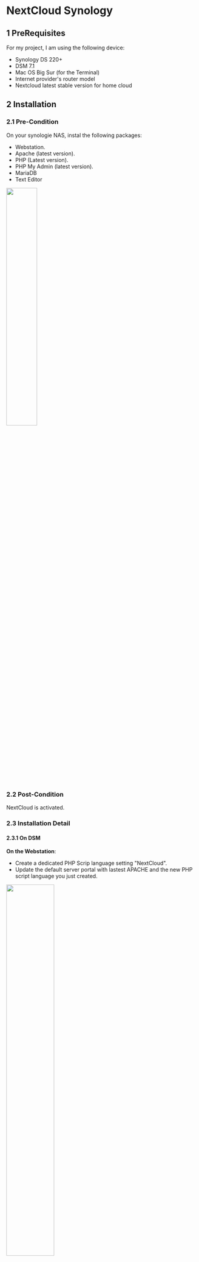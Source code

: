 # NextCloud Synology
## 1 PreRequisites

For my project, I am using the following device: 

- Synology DS 220+
- DSM 7.1
- Mac OS Big Sur (for the Terminal)
- Internet provider's router model
- Nextcloud latest stable version for home cloud

## 2 Installation
### 2.1 Pre-Condition
On your synologie NAS, instal the following packages:
- Webstation.
- Apache (latest version).
- PHP (Latest version).
- PHP My Admin (latest version). 
- MariaDB
- Text Editor
<img src="https://user-images.githubusercontent.com/75790837/142227035-e64ad85c-b564-4fc1-adc1-44ab404e54b2.png" width=40% height=40%>

### 2.2 Post-Condition
NextCloud is activated.

### 2.3 Installation Detail
#### 2.3.1 On DSM

**On the Webstation**: 
- Create a dedicated PHP Scrip language setting "NextCloud". 
- Update the default server portal with lastest APACHE and the new PHP script language you just created.
<img src="https://user-images.githubusercontent.com/75790837/142220878-46bd9f69-4a3e-4aae-8a7e-7adb5ec95a2a.png" width=50% height=50%>
<img src="https://user-images.githubusercontent.com/75790837/142221130-e49acecb-4dc1-4d73-b602-7ff95c9de0f5.png" width=50% height=50%>

- Activate the SSH on your NAS. Go to "ControlPanel"/"Terminal & SNMP" / Activate SSH and configure port
<img src="https://user-images.githubusercontent.com/75790837/142221367-81803f6e-fc7f-4d85-8f93-e3a092a8455b.png" width=50% height=50%>

**On Configuration Panel / ShareFolder**: 
All your NextCloud file will be stored on DSM under a SharedFile that I will call "NextCloud" for the rest of this guide. To do so, create a "NextCloud" ShareFolder on synology.

<img src="https://user-images.githubusercontent.com/75790837/142231391-bb4f7c36-bf13-4cdb-ba0b-ab7068f9ad3a.png" width=20% height=20%>

### 2.3.2 On Terminal
#### <font color="blue"> Enable SSH </font>
For each step described below, make sure SSH is activated. 

Access your NAS via SSH via the terminal. Use the following command
```
ssh YOUR_USER_NAME@NAS_IP_ADDRESS -p30
```

where 30 is my port. 
</br>_Example:_ 
```
abcd@123.345.12.3 -p30
```
#### <font color="blue"> Create Maria DB </font>
Access your MariaDB with the following command
```
mysql -u root -p
```
Then: 
- Create the MariaDB database
- Create the dataBase User
- Grant all privileges to the new user
- Flush all the privileges and Ext from the MariaDB shell
```
CREATE DATABASE your_NextCloud_Data_Base_Name;

CREATE USER 'your_Next_Cloud_User'@'localhost' IDENTIFIED BY 'your_Password';

GRANT ALL ON your_NextCloud_Data_Base_Name .* TO 'your_NextCloud_User'@'localhost';

FLUSH PRIVILEGES;
EXIT;
```
Your database should be <font color="red"> created </font>!

#### <font color="blue"> Download NextCloud Image </font>
Access your NAS via SSH (make sure SSH is enable on DSM). 
```
ssh YOUR_USER_NAME@NAS_IP_ADDRESS -p30
```
Acquire the NAS with root priviledge with `sudo -i`. System will ask for your NAS admin password. 

You are now connected as admin to your NAS. This will allow you to perform modification as an Admin.

When you installed the "WebStation" package, a new folder "web" should have been created in your Volume (e.g. /volume1/web/). Check this is the case `cd /volume1/web/`and `ls`. The folder `web_images`should be returned. With this command, you are now located inside the folder "web".

Now that you make sure the folder "web" exists in your NAS, you will need to download the latest stable version of NextCloud. The version is available here: https://nextcloud.com/install/#instructions-server . Right click on the DOWNLOAD button to "**copy the link address**" of the latest NextCloud version. Then, download the new version to your "web" folder with the command line `curl -O https://download.nextcloud.com/server/releases/nextcloud-22.2.3.zip`. Press Enter. 

Nextcloud ZIP file "nextcloud-22.2.3" should be downloaded in your "web" folder. Extract the .zip file with the command `7z x nextcloud-22.2.3.zip`

Give the right rights to the new folder "nextcloud" extracted in web and the ShareFolder "NextCloud" created in **2.3.1** inside Volume1 with `chown -R http:http nextcloud` + `chmod -R 0770 nextcloud` + `chown -R http:http volume1/NextCloud` + `chmod -R 0770 NextCloud`.
```
sudo -i
# --------------------------
# ENTER YOUR PASSWORD
# --------------------------
cd/volume1/web/
ls
curl -O https://download.nextcloud.com/server/releases/nextcloud-22.2.3.zip
7z x nextcloud-22.2.3.zip

chown -R http:http nextcloud
chmod -R 0770 nextcloud
chown -R http:http /volume1/NextCloud/
chmod -R 0770 /volume1/NextCloud

#------------------------------
# where: 
#- volume1 is your main volume. 
#- web is the folder used by your webstation on DSM
#- https://download.nextcloud.com/server/releases/nextcloud-22.2.3.zip** is the link address to download synology.

```

#### <font color="blue"> Access NextCloud </font>
NextCloud should be configured. 
Access it via `your_NAS_IP/nextcloud/`. You should end-up in the logging page of NextCloud (as shown below). 

Configure with: 
- a new admin user name
- a new password for your admin user
- SELECT MySQL/MariaDB
- your_NextCloud_User
- your_Password
- your_NextCloud_Data_Base_user
- 127.0.0.1:3307
<img src="https://user-images.githubusercontent.com/75790837/142233143-f2271823-7135-4eb7-bf1b-2f1332282675.png" width=40% height=40%>

You are now connected to NextCloud!! Enjoy! :)
## 3 Security
### Rule 1: SSH
Never forget to disable SSH when you don't log to your NAS. 
### Rule 2: 2FA authentication on NextCloud
Activate the 2FA authentication on your NextCloud account!
### Rule 3: Never use default port. 
Ports are set as default. Make sure you remove them!
To keep track of your port usage, you can maintain a small documentation when building up your NextCloud solution.

## 4 Error Case
### MySQL username and/or password not valid You need to enter details of an existing account
The main issue I faced, and lost time on was this one. It appeared at the end of the configuration, when creating my admin NextCloud account. 

_**Root**_: From whatever reason, NextCloud cannot find the user account of the MariaDB database you mentionned...

_**Solution**_: 
To solve the issue, I deleted my MariaDB data base (originally created via the DSM interface) and created a new database using the terminal (steps I mentionned in 2.3.2).

The idea is to GRANT ALL priviledge to the user. I did this at the beggining and added the FLUSH PRIVILEGES and it worked....

_**sources**_:
[#21690](https://github.com/nextcloud/server/issues/21690)

